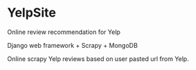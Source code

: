 # YelpSite
Online review recommendation for Yelp

Django web framework + Scrapy + MongoDB

Online scrapy Yelp reviews based on user pasted url from Yelp.
